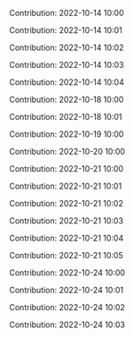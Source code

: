 Contribution: 2022-10-14 10:00

Contribution: 2022-10-14 10:01

Contribution: 2022-10-14 10:02

Contribution: 2022-10-14 10:03

Contribution: 2022-10-14 10:04

Contribution: 2022-10-18 10:00

Contribution: 2022-10-18 10:01

Contribution: 2022-10-19 10:00

Contribution: 2022-10-20 10:00

Contribution: 2022-10-21 10:00

Contribution: 2022-10-21 10:01

Contribution: 2022-10-21 10:02

Contribution: 2022-10-21 10:03

Contribution: 2022-10-21 10:04

Contribution: 2022-10-21 10:05

Contribution: 2022-10-24 10:00

Contribution: 2022-10-24 10:01

Contribution: 2022-10-24 10:02

Contribution: 2022-10-24 10:03

